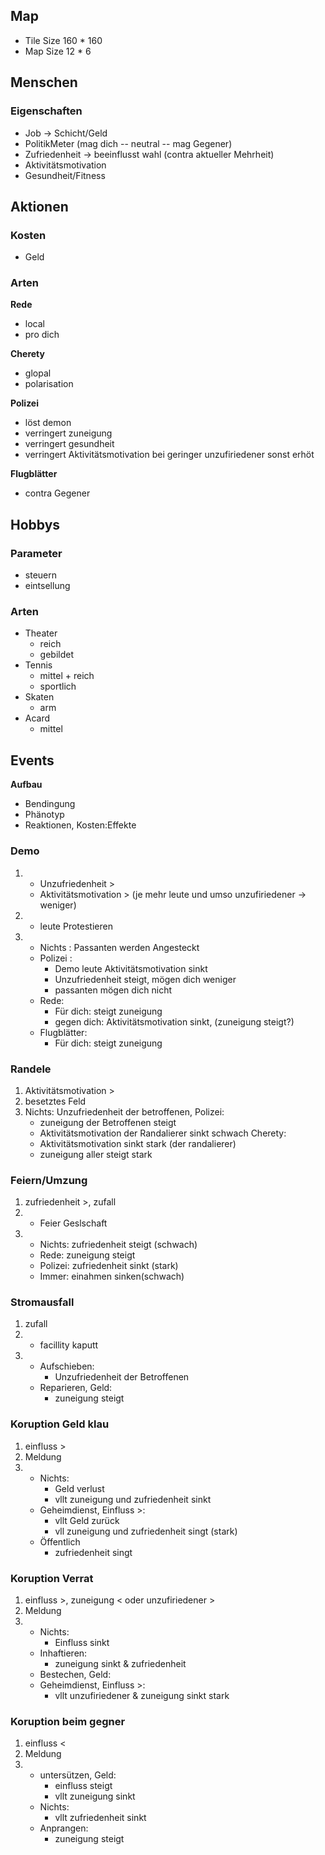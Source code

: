 ## Map
* Tile Size 160 * 160
* Map Size 12 * 6

## Menschen

### Eigenschaften
* Job -> Schicht/Geld
* PolitikMeter (mag dich -- neutral -- mag Gegener)
* Zufriedenheit -> beeinflusst wahl (contra aktueller Mehrheit)
* Aktivitätsmotivation
* Gesundheit/Fitness

## Aktionen

### Kosten
* Geld

### Arten

**Rede**
* local
* pro dich

**Cherety**
* glopal
* polarisation

**Polizei**
* löst demon
* verringert zuneigung
* verringert gesundheit
* verringert Aktivitätsmotivation bei geringer unzufiriedener sonst erhöt

**Flugblätter**
* contra Gegener

## Hobbys

### Parameter
* steuern
* eintsellung

### Arten
* Theater
   * reich
   * gebildet
* Tennis
   * mittel + reich
   * sportlich
* Skaten
   * arm
* Acard
   * mittel
   
## Events

**Aufbau**
* Bendingung
* Phänotyp
* Reaktionen, Kosten:Effekte

### Demo

1.
   * Unzufriedenheit > 
   * Aktivitätsmotivation > (je mehr leute und umso unzufiriedener -> weniger)
2.
   * leute Protestieren
3.
   * Nichts : Passanten werden Angesteckt
   * Polizei :
      * Demo leute Aktivitätsmotivation sinkt
	  * Unzufriedenheit steigt, mögen dich weniger
	  * passanten mögen dich nicht
   * Rede:
      * Für dich: steigt zuneigung
	  * gegen dich: Aktivitätsmotivation sinkt, (zuneigung steigt?)
   * Flugblätter:
      * Für dich: steigt zuneigung

### Randele
1. Aktivitätsmotivation >
2. besetztes Feld
3. Nichts: Unzufriedenheit der betroffenen, 
   Polizei:
      * zuneigung der Betroffenen steigt
	  * Aktivitätsmotivation der Randalierer sinkt schwach
   Cherety:
      * Aktivitätsmotivation sinkt stark (der randalierer)
	  * zuneigung aller steigt stark

### Feiern/Umzung
1. zufriedenheit >, zufall
2. 
   * Feier Geslschaft
3.
   * Nichts: zufriedenheit steigt (schwach)
   * Rede: zuneigung steigt
   * Polizei: zufriedenheit sinkt (stark)
   * Immer: einahmen sinken(schwach)

### Stromausfall
1. zufall
2.
   * facillity kaputt
3.
   * Aufschieben:
      * Unzufriedenheit der Betroffenen
   * Reparieren, Geld:
      * zuneigung steigt

### Koruption Geld klau
1. einfluss >
2. Meldung
3.
   * Nichts:
      * Geld verlust
      * vllt zuneigung und zufriedenheit sinkt
   * Geheimdienst, Einfluss >:
      * vllt Geld zurück
	  * vll zuneigung und zufriedenheit singt (stark)
   * Öffentlich
      * zufriedenheit singt
	  
### Koruption Verrat
1. einfluss >, zuneigung < oder unzufiriedener >
2. Meldung
3.
   * Nichts:
      * Einfluss sinkt
   * Inhaftieren:
      * zuneigung sinkt & zufriedenheit
   * Bestechen, Geld:
   * Geheimdienst, Einfluss >:
      * vllt unzufiriedener & zuneigung sinkt stark
	  
### Koruption beim gegner
1. einfluss <
2. Meldung
3. 
    * untersützen, Geld:
	   * einfluss steigt
	   * vllt zuneigung sinkt
	* Nichts:
	   * vllt zufriedenheit sinkt
	* Anprangen:
	   * zuneigung steigt
	   